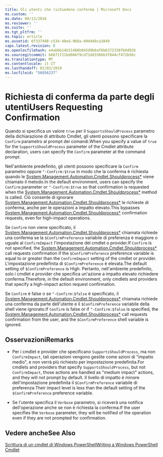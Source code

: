 ```yaml
---
title: Gli utenti che richiedono conferma | Microsoft Docs
ms.custom: ''
ms.date: 09/13/2016
ms.reviewer: ''
ms.suite: ''
ms.tgt_pltfrm: ''
ms.topic: article
ms.assetid: 6f337498-c534-40ed-968a-09d4d9ca3849
caps.latest.revision: 8
ms.openlocfilehash: e4abbb14b31406b845d9b6af6b6372338fb0d926
ms.sourcegitcommit: b6871f21bd666f9cd71dd336bb3f844cf472b56c
ms.translationtype: MT
ms.contentlocale: it-IT
ms.lasthandoff: 02/03/2019
ms.locfileid: "56856237"
---
```

# <a name="users-requesting-confirmation"></a><span data-ttu-id="c4d5f-102">Richiesta di conferma da parte degli utenti</span><span class="sxs-lookup"><span data-stu-id="c4d5f-102">Users Requesting Confirmation</span></span>

<span data-ttu-id="c4d5f-103">Quando si specifica un valore `true` per il `SupportsShouldProcess` parametro della dichiarazione di attributo Cmdlet, gli utenti possono specificare la `Confirm` parametro al prompt dei comandi.</span><span class="sxs-lookup"><span data-stu-id="c4d5f-103">When you specify a value of `true` for the `SupportsShouldProcess` parameter of the Cmdlet attribute declaration, users can specify the `Confirm` parameter at the command prompt.</span></span>

<span data-ttu-id="c4d5f-104">Nell'ambiente predefinito, gli utenti possono specificare la `Confirm` parametro oppure `"-Confirm:$true` in modo che la conferma è richiesta quando le [System.Management.Automation.Cmdlet.Shouldprocess\*](/dotnet/api/System.Management.Automation.Cmdlet.ShouldProcess) viene chiamato il metodo.</span><span class="sxs-lookup"><span data-stu-id="c4d5f-104">In the default environment, users can specify the `Confirm` parameter or `"-Confirm:$true` so that confirmation is requested when the [System.Management.Automation.Cmdlet.Shouldprocess\*](/dotnet/api/System.Management.Automation.Cmdlet.ShouldProcess) method is called.</span></span> <span data-ttu-id="c4d5f-105">Ciò consente di ignorare [System.Management.Automation.Cmdlet.Shouldprocess\*](/dotnet/api/System.Management.Automation.Cmdlet.ShouldProcess) le richieste di conferma, anche per le operazioni a impatto elevato.</span><span class="sxs-lookup"><span data-stu-id="c4d5f-105">This bypasses [System.Management.Automation.Cmdlet.Shouldprocess\*](/dotnet/api/System.Management.Automation.Cmdlet.ShouldProcess) confirmation requests, even for high-impact operations.</span></span>

<span data-ttu-id="c4d5f-106">Se `Confirm` non viene specificato, il [System.Management.Automation.Cmdlet.Shouldprocess\*](/dotnet/api/System.Management.Automation.Cmdlet.ShouldProcess) chiamata richiede una conferma se la `$ConfirmPreference` variabile di preferenza è maggiore o uguale al `ConfirmImpact` l'impostazione del cmdlet o provider.</span><span class="sxs-lookup"><span data-stu-id="c4d5f-106">If `Confirm` is not specified, the [System.Management.Automation.Cmdlet.Shouldprocess\*](/dotnet/api/System.Management.Automation.Cmdlet.ShouldProcess) call requests confirmation if the `$ConfirmPreference` preference variable is equal to or greater than the `ConfirmImpact` setting of the cmdlet or provider.</span></span> <span data-ttu-id="c4d5f-107">L'impostazione predefinita di `$ConfirmPreference` è elevata.</span><span class="sxs-lookup"><span data-stu-id="c4d5f-107">The default setting of `$ConfirmPreference` is High.</span></span> <span data-ttu-id="c4d5f-108">Pertanto, nell'ambiente predefinito, solo i cmdlet e provider che specifica un'azione a impatto elevato richiedere conferma.</span><span class="sxs-lookup"><span data-stu-id="c4d5f-108">Therefore, in the default environment, only cmdlets and providers that specify a high-impact action request confirmation.</span></span>

<span data-ttu-id="c4d5f-109">Se `Confirm` è false o se `"-Confirm:$false` è specificato, il [System.Management.Automation.Cmdlet.Shouldprocess\*](/dotnet/api/System.Management.Automation.Cmdlet.ShouldProcess) chiamata richiede una conferma da parte dell'utente e il `$ConfirmPreference` variabile della shell viene ignorato.</span><span class="sxs-lookup"><span data-stu-id="c4d5f-109">If `Confirm` is false or if `"-Confirm:$false` is specified, the [System.Management.Automation.Cmdlet.Shouldprocess\*](/dotnet/api/System.Management.Automation.Cmdlet.ShouldProcess) call requests confirmation from the user, and the `$ConfirmPreference` shell variable is ignored.</span></span>

## <a name="remarks"></a><span data-ttu-id="c4d5f-110">Osservazioni</span><span class="sxs-lookup"><span data-stu-id="c4d5f-110">Remarks</span></span>

- <span data-ttu-id="c4d5f-111">Per i cmdlet e provider che specificano `SupportsShouldProcess`, ma non `ConfirmImpact`, tali operazioni vengono gestite come azioni di "impatto medio", e non verrà più richiesto per impostazione predefinita.</span><span class="sxs-lookup"><span data-stu-id="c4d5f-111">For cmdlets and providers that specify `SupportsShouldProcess`, but not `ConfirmImpact`, those actions are handled as "medium impact" actions, and they will not prompt by default.</span></span> <span data-ttu-id="c4d5f-112">Il livello di impatto è minore dell'impostazione predefinita il `$ConfirmPreference` variabile di preferenza.</span><span class="sxs-lookup"><span data-stu-id="c4d5f-112">Their impact level is less than the default setting of the `$ConfirmPreference` preference variable.</span></span>

- <span data-ttu-id="c4d5f-113">Se l'utente specifica il `Verbose` parametro, si riceverà una notifica dell'operazione anche se non è richiesta la conferma.</span><span class="sxs-lookup"><span data-stu-id="c4d5f-113">If the user specifies the `Verbose` parameter, they will be notified of the operation even if they are not prompted for confirmation.</span></span>

## <a name="see-also"></a><span data-ttu-id="c4d5f-114">Vedere anche</span><span class="sxs-lookup"><span data-stu-id="c4d5f-114">See Also</span></span>

[<span data-ttu-id="c4d5f-115">Scrittura di un cmdlet di Windows PowerShell</span><span class="sxs-lookup"><span data-stu-id="c4d5f-115">Writing a Windows PowerShell Cmdlet</span></span>](./writing-a-windows-powershell-cmdlet.md)

